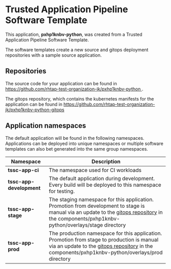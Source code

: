 # Trusted Application Pipeline Software Template

This application, **pxhp1knbv-python**, was created from a Trusted Application Pipeline Software Template.

The software templates create a new source and gitops deployment repositories with a sample source application. 

## Repositories

The source code for your application can be found in [https://github.com/rhtap-test-organization-jk/pxhp1knbv-python ](https://github.com/rhtap-test-organization-jk/pxhp1knbv-python ).
 
The gitops repository, which contains the kubernetes manifests for the application can be found in 
[https://github.com/rhtap-test-organization-jk/pxhp1knbv-python-gitops ](https://github.com/rhtap-test-organization-jk/pxhp1knbv-python-gitops ) 

## Application namespaces 

The default application will be found in the following namespaces. Applications can be deployed into unique namespaces or multiple software templates can also bet generated into the same group namespaces.  

|  Namespace   |  Description   |  
| -------- | -------- |
| **tssc-app-ci** | The namespace used for CI workloads |
| **tssc-app-development** | The default application during development. Every build will be deployed to this namespace for testing. |
| **tssc-app-stage** | The staging namespace for this application. Promotion from development to stage is manual via an update to the [gitops repository](https://github.com/rhtap-test-organization-jk/pxhp1knbv-python-gitops ) in the components/pxhp1knbv-python/overlays/stage directory |
| **tssc-app-prod** | The production namespace for this application. Promotion from stage to production is manual via an update to the [gitops repository](https://github.com/rhtap-test-organization-jk/pxhp1knbv-python-gitops ) in the components/pxhp1knbv-python/overlays/prod directory |